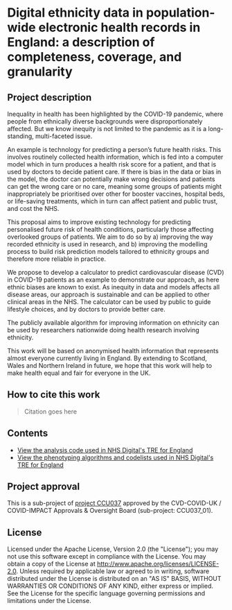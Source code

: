 # Digital ethnicity data in population-wide electronic health records in England: a description of completeness, coverage, and granularity

## Project description

Inequality in health has been highlighted by the COVID-19 pandemic, where people from ethnically diverse backgrounds were disproportionately affected. But we know inequity is not limited to the pandemic as it is a long-standing, multi-faceted issue.

An example is technology   for predicting a person’s future health risks. This involves routinely collected health information, which is fed into a computer model which in turn produces a health risk score for a patient, and that is used by doctors to decide patient care. If there is bias in the data or bias in the model, the doctor can potentially make wrong decisions and patients can get the wrong care or no care, meaning some groups of patients might inappropriately be prioritised over other for booster vaccines, hospital beds, or life-saving treatments, which in turn can affect patient and public trust, and cost the NHS. 

This proposal aims to improve existing technology for predicting personalised future risk of health conditions, particularly those affecting overlooked groups of patients. We aim to do so by a) improving the way recorded ethnicity is used in research, and b) improving the modelling process to build risk prediction models tailored to ethnicity groups and therefore more reliable in practice. 

We propose to develop a calculator to predict cardiovascular disease (CVD) in COVID-19 patients as an example to demonstrate our approach, as here ethnic biases are known to exist. As inequity in data and models affects all disease areas, our approach is sustainable and can be applied to other clinical areas in the NHS. The calculator can be used by public to guide lifestyle choices, and by doctors to provide better care.

The publicly available algorithm for improving information on ethnicity can be used by researchers nationwide doing health research involving ethnicity. 

This work will be based on anonymised health information that represents almost everyone currently living in England. By extending to Scotland, Wales and Northern Ireland in future, we hope that this work will help to make health equal and fair for everyone in the UK.

## How to cite this work
> Citation goes here

## Contents

* [View the analysis code used in NHS Digital's TRE for England](https://github.com/BHFDSC/CCU037_01/tree/main/england/code)
* [View the phenotyping algorithms and codelists used in NHS Digital's TRE for England](https://github.com/BHFDSC/CCU037_01/tree/main/england/phenotypes)

## Project approval

This is a sub-project of [project CCU037](https://github.com/BHFDSC/CCU037) approved by the CVD-COVID-UK / COVID-IMPACT Approvals & Oversight Board (sub-project: CCU037_01).

## License

Licensed under the Apache License, Version 2.0 (the "License"); you may not use this software except in compliance with the License. You may obtain a copy of the License at http://www.apache.org/licenses/LICENSE-2.0. Unless required by applicable law or agreed to in writing, software distributed under the License is distributed on an "AS IS" BASIS, WITHOUT WARRANTIES OR CONDITIONS OF ANY KIND, either express or implied. See the License for the specific language governing permissions and limitations under the License.
